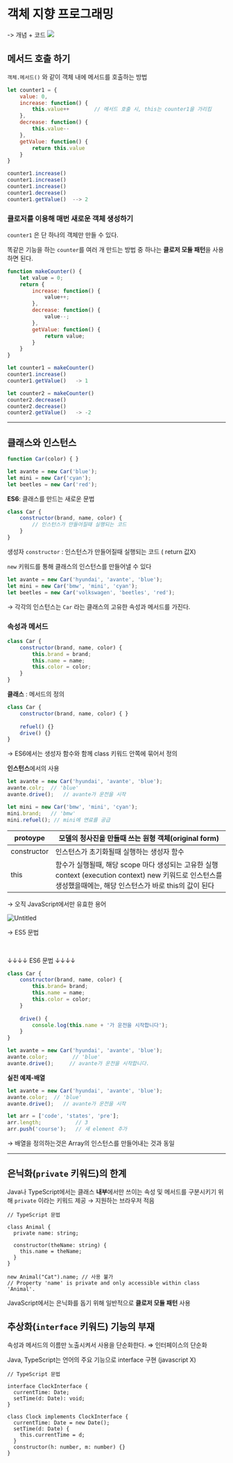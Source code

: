 # 객체 지향 프로그래밍 
-> 개념 + 코드  <a href="https://velog.io/@su_jin1127/JS-%EA%B0%9D%EC%B2%B4-%EC%A7%80%ED%96%A5-%ED%94%84%EB%A1%9C%EA%B7%B8%EB%9E%98%EB%B0%8D" target="_blank"><img src="https://img.shields.io/badge/Velog-20c997?style=flat-square&logo=Vimeo&logoColor=white"/></a>
## 메서드 호출 하기

`객체.메서드()` 와 같이 객체 내에 메서드를 호출하는 방법

```jsx
let counter1 = {
    value: 0,
    increase: function() {
        this.value++        // 메서드 호출 시, this는 counter1을 가리킴
    },
    decrease: function() {
        this.value--
    },
    getValue: function() {
        return this.value
    }
}

counter1.increase()
counter1.increase()
counter1.increase()
counter1.decrease()
counter1.getValue()  --> 2
```

### 클로저를 이용해 매번 새로운 객체 생성하기

`counter1` 은 단 하나의 객체만 만들 수 있다.

똑같은 기능을 하는 `counter`를 여러 개 만드는 방법 중 하나는 **클로저 모듈 패턴**을 사용하면 된다.

```jsx
function makeCounter() {
    let value = 0;
    return {
        increase: function() {
            value++;
        },
        decrease: function() {
            value--;
        },
        getValue: function() {
            return value;
        }
    }
}

let counter1 = makeCounter()
counter1.increase()
counter1.getValue()   -> 1

let counter2 = makeCounter()
counter2.decrease()
counter2.decrease()
counter2.getValue()   -> -2
```

---

## 클래스와 인스턴스

```jsx
function Car(color) { }

let avante = new Car('blue');
let mini = new Car('cyan');
let beetles = new Car('red');
```

**ES6**: 클래스를 만드는 새로운 문법

```jsx
class Car {
	constructor(brand, name, color) {
		// 인스턴스가 만들어질때 실행되는 코드
	}
}
```

생성자 `constructor` : 인스턴스가 만들어질때 실행되는 코드 ( return 값X)

`new` 키워드를 통해 클래스의 인스턴스를 만들어낼 수 있다

```jsx
let avante = new Car('hyundai', 'avante', 'blue');
let mini = new Car('bmw', 'mini', 'cyan');
let beetles = new Car('volkswagen', 'beetles', 'red');
```

→ 각각의 인스턴스는 `Car` 라는 클래스의 고유한 속성과 메서드를 가진다.

### 속성과 메서드

```jsx
class Car {
	constructor(brand, name, color) {
		this.brand = brand;
		this.name = name;
		this.color = color;
	}
}
```

**클래스** : 메서드의 정의

```jsx
class Car {
	constructor(brand, name, color) { }
	
	refuel() {}
	drive() {}
}
```

→ ES6에서는 생성자 함수와 함께 class 키워드 안쪽에 묶어서 정의

**인스턴스**에서의 사용

```jsx
let avante = new Car('hyundai', 'avante', 'blue');
avante.colr;  // 'blue'
avante.drive();   // avante가 운전을 시작

let mini = new Car('bmw', 'mini', 'cyan');
mini.brand;   // 'bmw'
mini.refuel(); // mini에 연료를 공급
```

| protoype | 모델의 청사진을 만들때 쓰는 원형 객체(original form) |
| --- | --- |
| constructor | 인스턴스가 초기화될때 실행하는 생성자 함수 |
| this | 함수가 실행될때, 해당 scope 마다 생성되는 고유한 실행 context (execution context) new 키워드로 인스턴스를 생성했을때에는, 해당 인스턴스가 바로 this의 값이 된다 |

→ 오직 JavaScript에서만 유효한 용어

![Untitled](ES5%EB%AC%B8%EB%B2%95.PNG)

→ ES5 문법

<br>

↓↓↓↓ ES6 문법 ↓↓↓↓

```jsx
class Car {
	constructor(brand, name, color) {
		this.brand= brand;
		this.name = name;
		this.color = color;
	}
	
	drive() {
		console.log(this.name + '가 운전을 시작합니다');
	}
}

let avante = new Car('hyundai', 'avante', 'blue');
avante.color;        // 'blue'
avante.drive();     // avante가 운전을 시작합니다.
```

**실전 예제-배열**

```jsx
let avante = new Car('hyundai', 'avante', 'blue');
avante.color;  // 'blue'
avante.drive();   // avante가 운전을 시작

let arr = ['code', 'states', 'pre'];
arr.length;           // 3
arr.push('course');   // 새 element 추가
```

→ 배열을 정의하는것은 Array의 인스턴스를 만들어내는 것과 동일

---
    

## 은닉화(`private` 키워드)의 한계

Java나 TypeScript에서는 클래스 **내부**에서만 쓰이는 속성 및 메서드를 구분시키기 위해 `private` 이라는 키워드 제공 → 지원하는 브라우저 적음

```tsx
// TypeScript 문법

class Animal {
  private name: string;

  constructor(theName: string) {
    this.name = theName;
  }
}

new Animal("Cat").name; // 사용 불가
// Property 'name' is private and only accessible within class 'Animal'.
```

JavaScript에서는 은닉화를 돕기 위해 일반적으로 **클로저 모듈 패턴** 사용

## 추상화(`interface` 키워드) 기능의 부재

속성과 메서드의 이름만 노출시켜서 사용을 단순화한다. ⇒ 인터페이스의 단순화

Java, TypeScript는 언어의 주요 기능으로 interface 구현 (javascript X)

```tsx
// TypeScript 문법

interface ClockInterface {
  currentTime: Date;
  setTime(d: Date): void;
}

class Clock implements ClockInterface {
  currentTime: Date = new Date();
  setTime(d: Date) {
    this.currentTime = d;
  }
  constructor(h: number, m: number) {}
}
```

